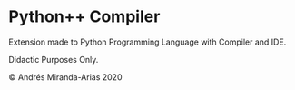 # Python++ Compiler
Extension made to Python Programming Language with Compiler and IDE. 

Didactic Purposes Only. 

© Andrés Miranda-Arias 2020
